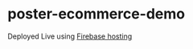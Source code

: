 # poster-ecommerce-demo

 Deployed Live using [Firebase hosting](https://e-commerce-posters.web.app/)
